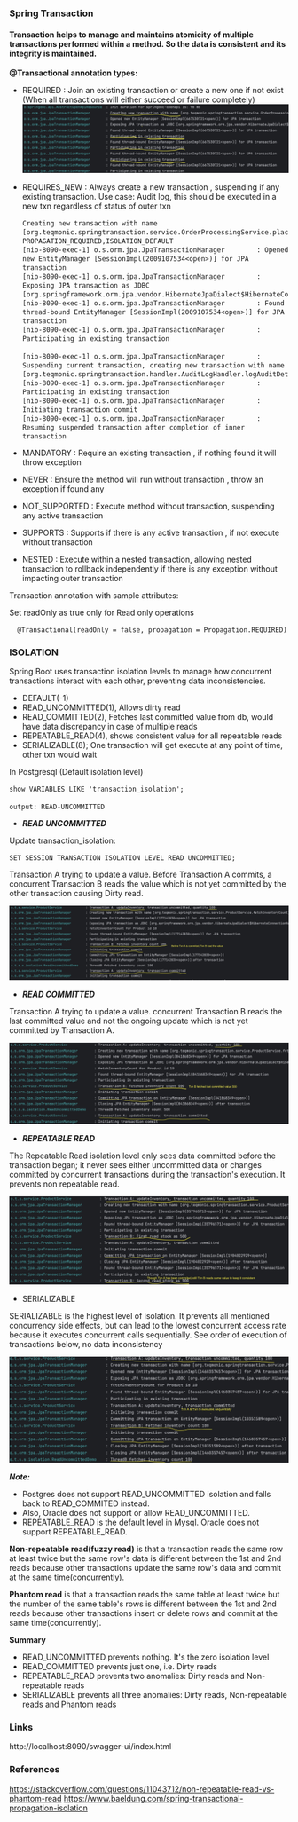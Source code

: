 ### Spring Transaction

#### Transaction helps to manage and maintains atomicity of multiple transactions performed within a method. So the data is consistent and its integrity is maintained.

**@Transactional annotation types:**

* REQUIRED : Join an existing transaction or create a new one if not exist (When all transactions will either succeed or failure completely)
  ![name-of-you-image](https://github.com/sakthiece08/spring-transaction/blob/master/src/main/resources/images/Required.jpg)
* REQUIRES_NEW : Always create a new transaction , suspending if any existing transaction.
  Use case: Audit log, this should be executed in a new txn regardless of status of outer txn

  ```
  Creating new transaction with name [org.teqmonic.springtransaction.service.OrderProcessingService.placeAnOrder]: PROPAGATION_REQUIRED,ISOLATION_DEFAULT
  [nio-8090-exec-1] o.s.orm.jpa.JpaTransactionManager        : Opened new EntityManager [SessionImpl(2009107534<open>)] for JPA transaction
  [nio-8090-exec-1] o.s.orm.jpa.JpaTransactionManager        : Exposing JPA transaction as JDBC [org.springframework.orm.jpa.vendor.HibernateJpaDialect$HibernateConnectionHandle@7b3f1304]
  [nio-8090-exec-1] o.s.orm.jpa.JpaTransactionManager        : Found thread-bound EntityManager [SessionImpl(2009107534<open>)] for JPA transaction
  [nio-8090-exec-1] o.s.orm.jpa.JpaTransactionManager        : Participating in existing transaction

  [nio-8090-exec-1] o.s.orm.jpa.JpaTransactionManager        : Suspending current transaction, creating new transaction with name [org.teqmonic.springtransaction.handler.AuditLogHandler.logAuditDetails]
  [nio-8090-exec-1] o.s.orm.jpa.JpaTransactionManager        : Participating in existing transaction
  [nio-8090-exec-1] o.s.orm.jpa.JpaTransactionManager        : Initiating transaction commit
  [nio-8090-exec-1] o.s.orm.jpa.JpaTransactionManager        : Resuming suspended transaction after completion of inner transaction
  ```
  
* MANDATORY : Require an existing transaction , if nothing found it will throw exception
* NEVER : Ensure the method will run without transaction , throw an exception if found any
* NOT_SUPPORTED : Execute method without transaction, suspending any active transaction
* SUPPORTS : Supports if there is any active transaction , if not execute without transaction
* NESTED : Execute within a nested transaction, allowing nested transaction to rollback independently if there is any exception without impacting outer transaction


Transaction annotation with sample attributes:

Set readOnly as true only for Read only operations
```
  @Transactional(readOnly = false, propagation = Propagation.REQUIRED)
```

### ISOLATION

Spring Boot uses transaction isolation levels to manage how concurrent transactions interact with each other, preventing data inconsistencies.

* DEFAULT(-1)
* READ_UNCOMMITTED(1), Allows dirty read
* READ_COMMITTED(2), Fetches last committed value from db, would have data discrepancy in case of multiple reads
* REPEATABLE_READ(4), shows consistent value for all repeatable reads
* SERIALIZABLE(8); One transaction will get execute at any point of time, other txn would wait

In Postgresql (Default isolation level)
```
show VARIABLES LIKE 'transaction_isolation';

output: READ-UNCOMMITTED
```

*  **_READ UNCOMMITTED_**

Update transaction_isolation:
```
SET SESSION TRANSACTION ISOLATION LEVEL READ UNCOMMITTED;
```

Transaction A trying to update a value. Before Transaction A commits, a concurrent Transaction B reads the value which is not yet committed 
by the other transaction causing Dirty read.

![name-of-you-image](https://github.com/sakthiece08/spring-transaction/blob/master/src/main/resources/images/Uncommited.jpg)

* **_READ COMMITTED_**

Transaction A trying to update a value.  concurrent Transaction B reads the last committed value and not the ongoing update which is not yet
committed by Transaction A.

![name-of-you-image](https://github.com/sakthiece08/spring-transaction/blob/master/src/main/resources/images/Committed.jpg)

* **_REPEATABLE READ_**

The Repeatable Read isolation level only sees data committed before the transaction began; it never sees either uncommitted data or changes committed by concurrent transactions during the transaction's execution.
It prevents non repeatable read.

![name-of-you-image](https://github.com/sakthiece08/spring-transaction/blob/master/src/main/resources/images/Repeatable_read.jpg)

* SERIALIZABLE

SERIALIZABLE is the highest level of isolation. 
It prevents all mentioned concurrency side effects, but can lead to the lowest concurrent access rate because it executes concurrent calls sequentially.
See order of execution of transactions below, no data inconsistency

![name-of-you-image](https://github.com/sakthiece08/spring-transaction/blob/master/src/main/resources/images/Serialzable.jpg)

**_Note:_**
* Postgres does not support READ_UNCOMMITTED isolation and falls back to READ_COMMITED instead.
* Also, Oracle does not support or allow READ_UNCOMMITTED.
* REPEATABLE_READ is the default level in Mysql. Oracle does not support REPEATABLE_READ.

**Non-repeatable read(fuzzy read)** is that a transaction reads the same row at least twice but the same row's data is different between the 1st and 2nd reads because other transactions update the same row's data and commit at the same time(concurrently).

**Phantom read** is that a transaction reads the same table at least twice but the number of the same table's rows is different between the 1st and 2nd reads because other transactions insert or delete rows and commit at the same time(concurrently).


**Summary**

* READ_UNCOMMITTED prevents nothing. It's the zero isolation level
* READ_COMMITTED prevents just one, i.e. Dirty reads
* REPEATABLE_READ prevents two anomalies: Dirty reads and Non-repeatable reads
* SERIALIZABLE prevents all three anomalies: Dirty reads, Non-repeatable reads and Phantom reads



### Links
http://localhost:8090/swagger-ui/index.html

### References
https://stackoverflow.com/questions/11043712/non-repeatable-read-vs-phantom-read
https://www.baeldung.com/spring-transactional-propagation-isolation







